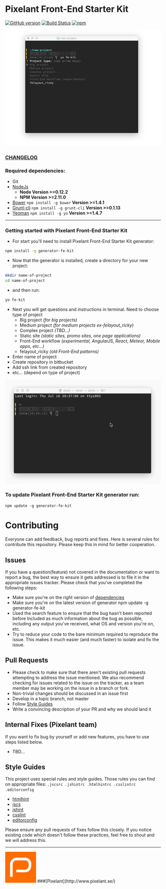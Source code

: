 # Pixelant Front-End Starter Kit

[![GitHub version](https://badge.fury.io/gh/pixelant%2Fpixelant-fe-starter-kit.svg)](http://badge.fury.io/gh/pixelant%2Fpixelant-fe-starter-kit)
[![Build Status](https://travis-ci.org/pixelant/pixelant-fe-starter-kit.svg?branch=master)](https://travis-ci.org/pixelant/pixelant-fe-starter-kit)
[![npm](https://img.shields.io/npm/dm/generator-fe-kit.svg)](https://www.npmjs.com/package/generator-fe-kit)

![fe-kit](https://github.com/dmh/img/blob/master/fe-kit.jpg)

### [CHANGELOG](https://github.com/pixelant/pixelant-fe-starter-kit/blob/master/CHANGELOG.md)

### Required dependencies:

* Git
* [NodeJs](http://nodejs.org/)
    - **Node Version >=0.12.2**
    - **NPM Version >=2.11.0**
* [Bower](http://bower.io/) `npm install -g bower` **Version >=1.4.1**
* [Grunt-cli](http://gruntjs.com/) `npm install -g grunt-cli` **Version >=0.1.13**
* [Yeoman](http://yeoman.io/) `npm install -g yo` **Version >=1.4.7**

***

### Getting started with Pixelant Front-End Starter Kit

* For start you'll need to install Pixelant Front-End Starter Kit generator:

```sh
npm install -g generator-fe-kit
```

* Now that the generator is installed, create a directory for your new project:

```sh
mkdir name-of-project
cd name-of-project
```

* and then run:

```sh
yo fe-kit
```

* Next you will get questions and instructions in terminal. Need to choose type of project
  * Big project _(for big projects)_
  * Medium project _(for medium projects ex-felayout_ricky)_
  * Complex project _(TBD...)_
  * Static site _(static sites, promo sites, one page applications)_
  * Front-End workflow _(experimental, AngularJS, React, Meteor, Mobile apps, etc...)_
  * felayout_ricky _(old Front-End patterns)_
* Enter name of project
* Create repository in bitbucket
* Add ssh link from created repository
* etc... (depend on type of project)

![fe-kit](https://github.com/dmh/img/blob/master/fe-kit.gif)

### To update Pixelant Front-End Starter Kit generator run:

`npm update -g generator-fe-kit`


# Contributing

Everyone can add feedback, bug reports and fixes. Here is several rules for contribute this repository. Please keep this in mind for better cooperation.


## Issues

If you have a question(feature) not covered in the documentation or want to report a bug, the best way to ensure it gets addressed is to file it in the appropriate issues tracker. Please check that you've completed the following steps:

* Make sure you're on the right version of [dependencies](https://github.com/pixelant/pixelant-fe-starter-kit/blob/master/readme.md#required-dependencies)
* Make sure you're on the latest version of generator npm update -g generator-fe-kit
* Used the search feature to ensure that the bug hasn't been reported before
Included as much information about the bug as possible, including any output you've received, what OS and version you're on, etc.
* Try to reduce your code to the bare minimum required to reproduce the issue. This makes it much easier (and much faster) to isolate and fix the issue.


## Pull Requests

* Please check to make sure that there aren't existing pull requests attempting to address the issue mentioned. We also recommend checking for issues related to the issue on the tracker, as a team member may be working on the issue in a branch or fork.
* Non-trivial changes should be discussed in an issue first
* Develop in a topic branch, not master
* Follow [Style Guides](https://github.com/pixelant/pixelant-fe-starter-kit/blob/master/readme.md#style-guide)
* Write a convincing description of your PR and why we should land it


## Internal Fixes (Pixelant team)

If you want to fix bug by yourself or add new features, you have to use steps listed below.

* TBD...


## Style Guides
This project uses special rules and style guides. Those rules you can find on appropriate files: `.jscsrc .jshintrc .htmlhintrc .csslintrc .editorconfig` 

* [htmlhint](https://github.com/yaniswang/HTMLHint/wiki/Rules)
* [jscs](http://jscs.info/rules.html)
* [jshint](http://jshint.com/docs/options)
* [csslint](https://github.com/CSSLint/csslint/wiki/Rules)
* [editorconfig](http://editorconfig.org)

Please ensure any pull requests of fixes follow this closely. If you notice existing code which doesn't follow these practices, feel free to shout and we will address this.

***

<img src="https://github.com/dmh/img/blob/master/P.png" alt="pixelant" width="100px">
###[Pixelant](http://www.pixelant.se/)
